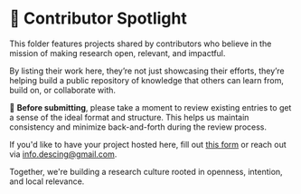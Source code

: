 # 📂 Contributor Spotlight

This folder features projects shared by contributors who believe in the mission of making research open, relevant, and impactful.

By listing their work here, they’re not just showcasing their efforts, they’re helping build a public repository of knowledge that others can learn from, build on, or collaborate with.

📝 **Before submitting**, please take a moment to review existing entries to get a sense of the ideal format and structure. This helps us maintain consistency and minimize back-and-forth during the review process.

If you'd like to have your project hosted here, fill out [this form](https://forms.gle/SPZSZGsnsh1rLaF77) or reach out via info.descing@gmail.com. 

Together, we're building a research culture rooted in openness, intention, and local relevance.
